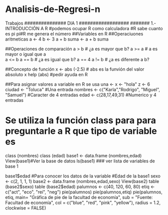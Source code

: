 # Analisis-de-Regresi-n
Trabajos 
############### DIA 1 ##################
####### 1.- INTRODUCCIÓN A R
#podemos ocupar R como calculadora
#R sabe cuanto es pi
pi#R me genera el número 
##Variables en R 
##Operaciuones aritmeticas
a <- 4
b <- 3
a + b 
suma <- a + b
suma 

##Operaciones de comparación
a > b #  ¿a es mayor que b?
a >= a # a es mayor o igual que a   
a <= b
a == b # ¿a es igual que b?
a == 4 
a != b # ¿a es diferente a b?

##Concepto de función
x <- abs  (-2.5) # abs es la funvión del valor absoluto 
x
help (abs) #pedir ayuda en R

##Para asignar valores a variable en R se usa una <-
x <- "hola"
z <- 6
ciudad <- "Toluca" #Una entrada 
nombres <- c("Karla","Rodrigo", "Miguel", "Samuel") #Caracter de 4 entradas 
edad <- c(28,17,49,31) #Numerico y 4 entradas
# Se utiliza la función class para para preguntarle a R que tipo de variable es 
class (nombres)
class (edad)
base1 <- data.frame (nombres,edad)
View(base1)#Ver la base de datos 
ls(base1) ### ver lista de variables de base 1

base1$edad #Para conocer los datos de la variable
      #Edad de la base1
sexo <- c(2, 1, 1, 1)
base2 <- data.frame (nombres,edad,sexo)
View(base2)
table (base2$sexo)
table (base2$edad)
palumnos <- c(40, 120, 60, 80)
etiq <- c("act", "eco", "rei", "neg")
pie(palumnos)
pie(palumnos,etiq)
pie(palumnos, etiq, main=
      "Gráfica de pie de 
    la facultad de economía", 
    sub = "Fuente: Facultad de economía", 
    col = c("blue", "red", "pink", "yellow"),
    radius = 1.2, clockwise = FALSE)
